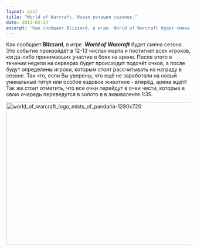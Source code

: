 ```yaml
---
layout: post
title: "World of Warcraft. Новая ротация сезонов."
date: 2013-02-23
excerpt: 'Как сообщает Blizzard, в игре  World of Warcraft будет смена сезона. Это событие произойдёт в 12-13 числах марта и постигнет всех игроков, когда-либо принимавших участие в боях на арене...'
---
```


Как сообщает <strong>Blizzard</strong>, в игре  <em><strong>World of</strong></em> <strong><em>Warcraft</em></strong><em> </em>будет смена сезона. Это событие произойдёт в 12-13 числах марта и постигнет всех игроков, когда-либо принимавших участие в боях на арене. После этого в течении недели на серверах будет происходит подсчёт очков, а после будут определены игроки, которым стоит рассчитывать на награду в сезоне. Так что, если Вы уверены, что ещё не заработали на новый уникальный титул или особое ездовое животное - вперёд, арена ждёт! Так же стоит отметить, что все очки перейдут в очки чести, которые в свою очередь переведутся в золото в в эквиваленте 1:35.

<a href="http://gamersoul.ru/wp-content/uploads/2013/02/world_of_warcraft_logo_mists_of_pandaria-1280x720.jpg"><img class="wp-image-1269 aligncenter" alt="world_of_warcraft_logo_mists_of_pandaria-1280x720" src="http://gamersoul.ru/wp-content/uploads/2013/02/world_of_warcraft_logo_mists_of_pandaria-1280x720.jpg" width="691" height="389" /></a>